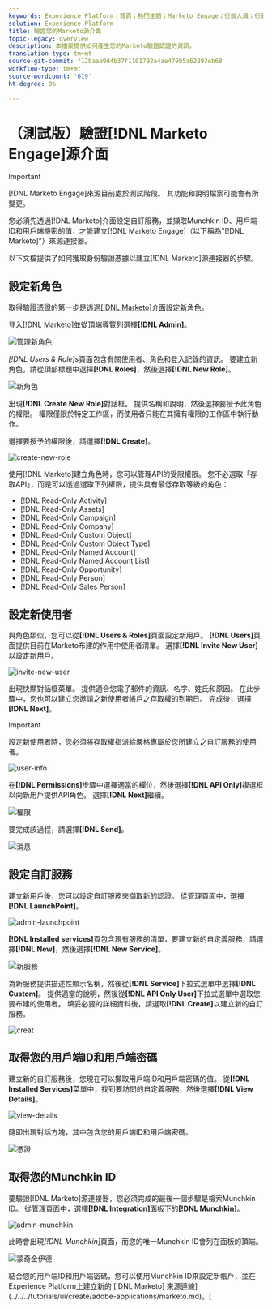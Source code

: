 ```yaml
---
keywords: Experience Platform；首頁；熱門主題；Marketo Engage；行銷人員；行銷人員
solution: Experience Platform
title: 驗證您的Marketo源介面
topic-legacy: overview
description: 本檔案提供如何產生您的Marketo驗證認證的資訊。
translation-type: tm+mt
source-git-commit: f12baaa9d4b37f1101792a4ae479b5a62893eb68
workflow-type: tm+mt
source-wordcount: '619'
ht-degree: 0%

---
```



# （測試版）驗證[!DNL Marketo Engage]源介面

>[!IMPORTANT]
>
>[!DNL Marketo Engage]來源目前處於測試階段。 其功能和說明檔案可能會有所變更。

您必須先透過[!DNL Marketo]介面設定自訂服務，並擷取Munchkin ID、用戶端ID和用戶端機密的值，才能建立[!DNL Marketo Engage]（以下稱為&quot;[!DNL Marketo]&quot;）來源連接器。

以下文檔提供了如何獲取身份驗證憑據以建立[!DNL Marketo]源連接器的步驟。

## 設定新角色

取得驗證憑證的第一步是透過[[!DNL Marketo]](https://app-sjint.marketo.com/#MM0A1)介面設定新角色。

登入[!DNL Marketo]並從頂端導覽列選擇&#x200B;**[!DNL Admin]**。

![管理新角色](../images/marketo/home.png)

*[!DNL Users & Role]s*&#x200B;頁面包含有關使用者、角色和登入記錄的資訊。 要建立新角色，請從頂部標題中選擇&#x200B;**[!DNL Roles]**，然後選擇&#x200B;**[!DNL New Role]**。

![新角色](../images/marketo/new-role.png)

出現&#x200B;**[!DNL Create New Role]**&#x200B;對話框。 提供名稱和說明，然後選擇要授予此角色的權限。 權限僅限於特定工作區，而使用者只能在其擁有權限的工作區中執行動作。

選擇要授予的權限後，請選擇&#x200B;**[!DNL Create]**。

![create-new-role](../images/marketo/create-new-role.png)

使用[!DNL Marketo]建立角色時，您可以管理API的受限權限。 您不必選取「存取API」，而是可以透過選取下列權限，提供具有最低存取等級的角色：

* [!DNL Read-Only Activity]
* [!DNL Read-Only Assets]
* [!DNL Read-Only Campaign]
* [!DNL Read-Only Company]
* [!DNL Read-Only Custom Object]
* [!DNL Read-Only Custom Object Type]
* [!DNL Read-Only Named Account]
* [!DNL Read-Only Named Account List]
* [!DNL Read-Only Opportunity]
* [!DNL Read-Only Person]
* [!DNL Read-Only Sales Person]

## 設定新使用者

與角色類似，您可以從&#x200B;**[!DNL Users & Roles]**&#x200B;頁面設定新用戶。 **[!DNL Users]**&#x200B;頁面提供目前在Marketo布建的作用中使用者清單。 選擇&#x200B;**[!DNL Invite New User]**&#x200B;以設定新用戶。

![invite-new-user](../images/marketo/invite-new-user.png)

出現快顯對話框菜單。 提供適合您電子郵件的資訊、名字、姓氏和原因。 在此步驟中，您也可以建立您邀請之新使用者帳戶之存取權的到期日。 完成後，選擇&#x200B;**[!DNL Next]**。

>[!IMPORTANT]
>
>設定新使用者時，您必須將存取權指派給嚴格專屬於您所建立之自訂服務的使用者。

![user-info](../images/marketo/new-user-info.png)

在&#x200B;**[!DNL Permissions]**&#x200B;步驟中選擇適當的欄位，然後選擇&#x200B;**[!DNL API Only]**&#x200B;複選框以向新用戶提供API角色。 選擇&#x200B;**[!DNL Next]**&#x200B;繼續。

![權限](../images/marketo/permissions.png)

要完成該過程，請選擇&#x200B;**[!DNL Send]**。

![消息](../images/marketo/message.png)

## 設定自訂服務

建立新用戶後，您可以設定自訂服務來擷取新的認證。 從管理頁面中，選擇&#x200B;**[!DNL LaunchPoint]**。

![admin-launchpoint](../images/marketo/admin-launchpoint.png)

**[!DNL Installed services]**&#x200B;頁包含現有服務的清單，要建立新的自定義服務，請選擇&#x200B;**[!DNL New]**，然後選擇&#x200B;**[!DNL New Service]**。

![新服務](../images/marketo/new-service.png)

為新服務提供描述性顯示名稱，然後從&#x200B;**[!DNL Service]**&#x200B;下拉式選單中選擇&#x200B;**[!DNL Custom]**。 提供適當的說明，然後從&#x200B;**[!DNL API Only User]**&#x200B;下拉式選單中選取您要布建的使用者。 填妥必要的詳細資料後，請選取&#x200B;**[!DNL Create]**&#x200B;以建立新的自訂服務。

![creat](../images/marketo/create.png)

## 取得您的用戶端ID和用戶端密碼

建立新的自訂服務後，您現在可以擷取用戶端ID和用戶端密碼的值。 從&#x200B;**[!DNL Installed Services]**&#x200B;菜單中，找到要訪問的自定義服務，然後選擇&#x200B;**[!DNL View Details]**。

![view-details](../images/marketo/view-details.png)

隨即出現對話方塊，其中包含您的用戶端ID和用戶端密碼。

![憑證](../images/marketo/credentials.png)

## 取得您的Munchkin ID

要驗證[!DNL Marketo]源連接器，您必須完成的最後一個步驟是檢索Munchkin ID。 從管理頁面中，選擇&#x200B;**[!DNL Integration]**&#x200B;面板下的&#x200B;**[!DNL Munchkin]**。

![admin-munchkin](../images/marketo/admin-munchkin.png)

此時會出現&#x200B;*[!DNL Munchkin]*&#x200B;頁面，而您的唯一Munchkin ID會列在面板的頂端。

![蒙奇金伊德](../images/marketo/munchkin-id.png)

結合您的用戶端ID和用戶端密碼，您可以使用Munchkin ID來設定新帳戶，並在Experience Platform上建立新的 [!DNL Marketo] 來源連線](../../../tutorials/ui/create/adobe-applications/marketo.md)。[
